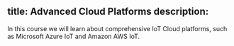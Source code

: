 title: Advanced Cloud Platforms
description:
---

In this course we will learn about comprehensive IoT Cloud platforms, such as Microsoft Azure IoT and Amazon AWS IoT.

